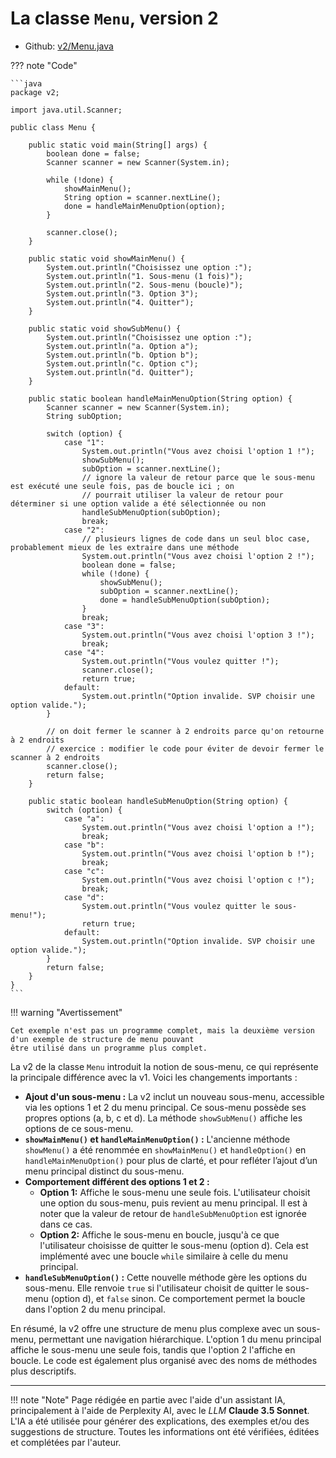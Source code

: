 # La classe `Menu`, version 2

- Github: [v2/Menu.java](https://github.com/profdenis/menu/tree/master/src/v2/Menu.java)

??? note "Code"

    ```java
    package v2;
    
    import java.util.Scanner;
    
    public class Menu {
    
        public static void main(String[] args) {
            boolean done = false;
            Scanner scanner = new Scanner(System.in);
    
            while (!done) {
                showMainMenu();
                String option = scanner.nextLine();
                done = handleMainMenuOption(option);
            }
    
            scanner.close();
        }
    
        public static void showMainMenu() {
            System.out.println("Choisissez une option :");
            System.out.println("1. Sous-menu (1 fois)");
            System.out.println("2. Sous-menu (boucle)");
            System.out.println("3. Option 3");
            System.out.println("4. Quitter");
        }
    
        public static void showSubMenu() {
            System.out.println("Choisissez une option :");
            System.out.println("a. Option a");
            System.out.println("b. Option b");
            System.out.println("c. Option c");
            System.out.println("d. Quitter");
        }
    
        public static boolean handleMainMenuOption(String option) {
            Scanner scanner = new Scanner(System.in);
            String subOption;
    
            switch (option) {
                case "1":
                    System.out.println("Vous avez choisi l'option 1 !");
                    showSubMenu();
                    subOption = scanner.nextLine();
                    // ignore la valeur de retour parce que le sous-menu est exécuté une seule fois, pas de boucle ici ; on
                    // pourrait utiliser la valeur de retour pour déterminer si une option valide a été sélectionnée ou non
                    handleSubMenuOption(subOption);
                    break;
                case "2":
                    // plusieurs lignes de code dans un seul bloc case, probablement mieux de les extraire dans une méthode
                    System.out.println("Vous avez choisi l'option 2 !");
                    boolean done = false;
                    while (!done) {
                        showSubMenu();
                        subOption = scanner.nextLine();
                        done = handleSubMenuOption(subOption);
                    }
                    break;
                case "3":
                    System.out.println("Vous avez choisi l'option 3 !");
                    break;
                case "4":
                    System.out.println("Vous voulez quitter !");
                    scanner.close();
                    return true;
                default:
                    System.out.println("Option invalide. SVP choisir une option valide.");
            }

            // on doit fermer le scanner à 2 endroits parce qu'on retourne à 2 endroits
            // exercice : modifier le code pour éviter de devoir fermer le scanner à 2 endroits
            scanner.close();
            return false;
        }
    
        public static boolean handleSubMenuOption(String option) {
            switch (option) {
                case "a":
                    System.out.println("Vous avez choisi l'option a !");
                    break;
                case "b":
                    System.out.println("Vous avez choisi l'option b !");
                    break;
                case "c":
                    System.out.println("Vous avez choisi l'option c !");
                    break;
                case "d":
                    System.out.println("Vous voulez quitter le sous-menu!");
                    return true;
                default:
                    System.out.println("Option invalide. SVP choisir une option valide.");
            }
            return false;
        }
    }
    ```

!!! warning "Avertissement"

    Cet exemple n'est pas un programme complet, mais la deuxième version d'un exemple de structure de menu pouvant 
    être utilisé dans un programme plus complet.

La v2 de la classe `Menu` introduit la notion de sous-menu, ce qui représente la principale différence avec la v1. Voici
les changements importants :

* **Ajout d'un sous-menu :** La v2 inclut un nouveau sous-menu, accessible via les options 1 et 2 du menu principal. Ce
  sous-menu possède ses propres options (a, b, c et d). La méthode `showSubMenu()` affiche les options de ce sous-menu.
* **`showMainMenu()` et `handleMainMenuOption()` :** L'ancienne méthode `showMenu()` a été renommée en `showMainMenu()`
  et `handleOption()` en `handleMainMenuOption()` pour plus de clarté, et pour refléter l’ajout d’un menu principal
  distinct du sous-menu.
* **Comportement différent des options 1 et 2 :**
    * **Option 1:**  Affiche le sous-menu une seule fois. L'utilisateur choisit une option du sous-menu, puis revient au
      menu principal. Il est à noter que la valeur de retour de `handleSubMenuOption` est ignorée dans ce cas.
    * **Option 2:** Affiche le sous-menu en boucle, jusqu'à ce que l'utilisateur choisisse de quitter le sous-menu
      (option d). Cela est implémenté avec une boucle `while` similaire à celle du menu principal.
* **`handleSubMenuOption()` :** Cette nouvelle méthode gère les options du sous-menu. Elle renvoie `true` si
  l'utilisateur choisit de quitter le sous-menu (option d), et `false` sinon. Ce comportement permet la boucle dans
  l'option 2 du menu principal.

En résumé, la v2 offre une structure de menu plus complexe avec un sous-menu, permettant une navigation hiérarchique.
L'option 1 du menu principal affiche le sous-menu une seule fois, tandis que l'option 2 l'affiche en boucle. Le code est
également plus organisé avec des noms de méthodes plus descriptifs.




-------

!!! note "Note"
    Page rédigée en partie avec l'aide d'un assistant IA, principalement à l'aide de Perplexity AI, avec le *LLM*
    **Claude 3.5 Sonnet**. L'IA a été utilisée pour générer des explications, des exemples et/ou des suggestions de
    structure. Toutes les informations ont été vérifiées, éditées et complétées par l'auteur.